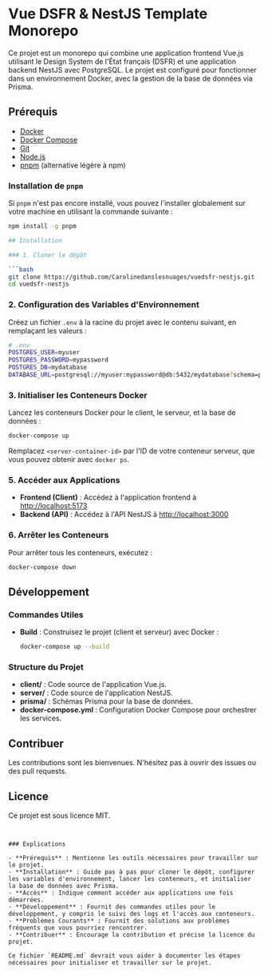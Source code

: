 # Vue DSFR & NestJS Template Monorepo

Ce projet est un monorepo qui combine une application frontend Vue.js utilisant le Design System de l'État français (DSFR) et une application backend NestJS avec PostgreSQL. Le projet est configuré pour fonctionner dans un environnement Docker, avec la gestion de la base de données via Prisma.

## Prérequis

- [Docker](https://www.docker.com/)
- [Docker Compose](https://docs.docker.com/compose/)
- [Git](https://git-scm.com/)
- [Node.js](https://nodejs.org/)
- [pnpm](https://pnpm.io/) (alternative légère à npm)

### Installation de `pnpm`

Si `pnpm` n'est pas encore installé, vous pouvez l'installer globalement sur votre machine en utilisant la commande suivante :

```bash
npm install -g pnpm

## Installation

### 1. Cloner le dépôt

```bash
git clone https://github.com/Carolinedanslesnuages/vuedsfr-nestjs.git
cd vuedsfr-nestjs
```

### 2. Configuration des Variables d'Environnement

Créez un fichier `.env` à la racine du projet avec le contenu suivant, en remplaçant les valeurs :

```bash
# .env
POSTGRES_USER=myuser
POSTGRES_PASSWORD=mypassword
POSTGRES_DB=mydatabase
DATABASE_URL=postgresql://myuser:mypassword@db:5432/mydatabase?schema=public
```

### 3. Initialiser les Conteneurs Docker

Lancez les conteneurs Docker pour le client, le serveur, et la base de données :

```bash
docker-compose up 
```


Remplacez `<server-container-id>` par l'ID de votre conteneur serveur, que vous pouvez obtenir avec `docker ps`.

### 5. Accéder aux Applications

- **Frontend (Client)** : Accédez à l'application frontend à [http://localhost:5173](http://localhost:5173)
- **Backend (API)** : Accédez à l'API NestJS à [http://localhost:3000](http://localhost:3000)

### 6. Arrêter les Conteneurs

Pour arrêter tous les conteneurs, exécutez :

```bash
docker-compose down
```

## Développement

### Commandes Utiles

- **Build** : Construisez le projet (client et serveur) avec Docker :
  ```bash
  docker-compose up --build
  ```

### Structure du Projet

- **client/** : Code source de l'application Vue.js.
- **server/** : Code source de l'application NestJS.
- **prisma/** : Schémas Prisma pour la base de données.
- **docker-compose.yml** : Configuration Docker Compose pour orchestrer les services.


## Contribuer

Les contributions sont les bienvenues. N'hésitez pas à ouvrir des issues ou des pull requests.

## Licence

Ce projet est sous licence MIT.
```


### Explications

- **Prérequis** : Mentionne les outils nécessaires pour travailler sur le projet.
- **Installation** : Guide pas à pas pour cloner le dépôt, configurer les variables d'environnement, lancer les conteneurs, et initialiser la base de données avec Prisma.
- **Accès** : Indique comment accéder aux applications une fois démarrées.
- **Développement** : Fournit des commandes utiles pour le développement, y compris le suivi des logs et l'accès aux conteneurs.
- **Problèmes Courants** : Fournit des solutions aux problèmes fréquents que vous pourriez rencontrer.
- **Contribuer** : Encourage la contribution et précise la licence du projet.

Ce fichier `README.md` devrait vous aider à documenter les étapes nécessaires pour initialiser et travailler sur le projet.
